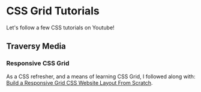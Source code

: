 # CSS Grid Tutorials

Let's follow a few CSS tutorials on Youtube!

## Traversy Media

### Responsive CSS Grid

As a CSS refresher, and a means of learning CSS Grid, I followed along with: [Build a Responsive Grid CSS Website Layout From Scratch](https://www.youtube.com/watch?v=moBhzSC455o).
